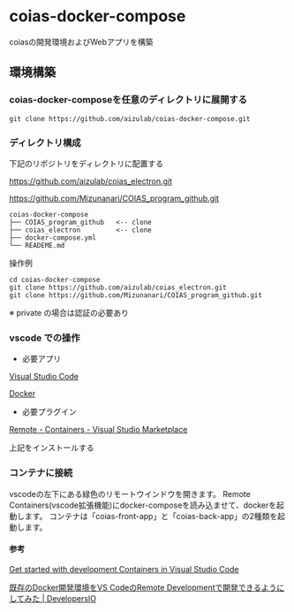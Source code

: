 # coias-docker-compose

coiasの開発環境およびWebアプリを構築

## 環境構築

### coias-docker-composeを任意のディレクトリに展開する

```
git clone https://github.com/aizulab/coias-docker-compose.git
```

### ディレクトリ構成

下記のリポジトリをディレクトリに配置する

https://github.com/aizulab/coias_electron.git

https://github.com/Mizunanari/COIAS_program_github.git

```
coias-docker-compose
├── COIAS_program_github   <-- clone
├── coias_electron         <-- clone
├── docker-compose.yml
└── READEME.md
```

操作例

```
cd coias-docker-compose
git clone https://github.com/aizulab/coias_electron.git
git clone https://github.com/Mizunanari/COIAS_program_github.git
```

※ private の場合は認証の必要あり

### vscode での操作

* 必要アプリ

[Visual Studio Code](https://azure.microsoft.com/ja-jp/products/visual-studio-code/)

[Docker](https://www.docker.com/products/docker-desktop)

* 必要プラグイン

[Remote - Containers - Visual Studio Marketplace](https://marketplace.visualstudio.com/items?itemName=ms-vscode-remote.remote-containers)

上記をインストールする

### コンテナに接続

vscodeの左下にある緑色のリモートウインドウを開きます。
Remote Containers(vscode拡張機能)にdocker-composeを読み込ませて、dockerを起動します。
コンテナは「coias-front-app」と「coias-back-app」の2種類を起動します。

#### 参考

[Get started with development Containers in Visual Studio Code](https://code.visualstudio.com/docs/remote/containers-tutorial)

[既存のDocker開発環境をVS CodeのRemote Developmentで開発できるようにしてみた | DevelopersIO](https://dev.classmethod.jp/articles/add-vs-code-remote-development-settings-to-existing-docker-environment/)
